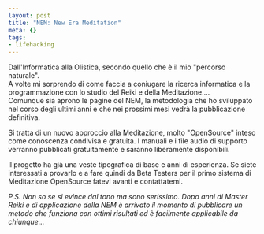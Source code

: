 ```yaml
--- 
layout: post
title: "NEM: New Era Meditation"
meta: {}
tags: 
- lifehacking
---
```

Dall'Informatica alla Olistica, secondo quello che è il mio "percorso naturale".  
A volte mi sorprendo di come faccia a coniugare la ricerca informatica e la programmazione con lo studio del Reiki e della Meditazione....  
Comunque sia aprono le pagine del NEM, la metodologia che ho sviluppato nel corso degli ultimi anni e che nei prossimi mesi vedrà la pubblicazione definitiva.

Si tratta di un nuovo approccio alla Meditazione, molto "OpenSource" inteso come conoscenza condivisa e gratuita. I manuali e i file audio di supporto verranno pubblicati gratuitamente e saranno liberamente disponibili.

Il progetto ha già una veste tipografica di base e anni di esperienza. Se siete interessati a provarlo e a fare quindi da Beta Testers per il primo sistema di Meditazione OpenSource fatevi avanti e contattatemi.  

*P.S. Non so se si evince dal tono ma sono serissimo. Dopo anni di Master Reiki e di applicazione della NEM è arrivato il momento di pubblicare un metodo che funziona con ottimi risultati ed è facilmente applicabile da chiunque...* 
